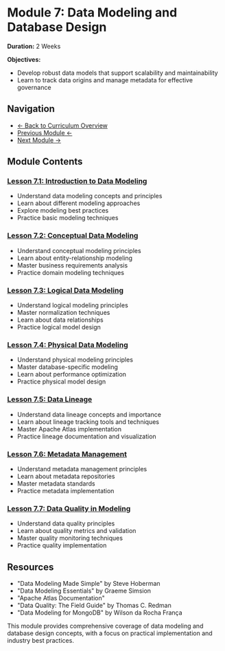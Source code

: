 # Module 7: Data Modeling and Database Design

**Duration:** 2 Weeks

**Objectives:**
- Develop robust data models that support scalability and maintainability
- Learn to track data origins and manage metadata for effective governance

## Navigation
- [← Back to Curriculum Overview](../README.md)
- [Previous Module ←](../06-cloud-platforms-and-security/README.md)
- [Next Module →](../08-data-visualization-and-reporting/README.md)

## Module Contents

### [Lesson 7.1: Introduction to Data Modeling](./7.1-introduction-to-data-modeling.md)
- Understand data modeling concepts and principles
- Learn about different modeling approaches
- Explore modeling best practices
- Practice basic modeling techniques

### [Lesson 7.2: Conceptual Data Modeling](./7.2-conceptual-data-modeling.md)
- Understand conceptual modeling principles
- Learn about entity-relationship modeling
- Master business requirements analysis
- Practice domain modeling techniques

### [Lesson 7.3: Logical Data Modeling](./7.3-logical-data-modeling.md)
- Understand logical modeling principles
- Master normalization techniques
- Learn about data relationships
- Practice logical model design

### [Lesson 7.4: Physical Data Modeling](./7.4-physical-data-modeling.md)
- Understand physical modeling principles
- Master database-specific modeling
- Learn about performance optimization
- Practice physical model design

### [Lesson 7.5: Data Lineage](./7.5-data-lineage.md)
- Understand data lineage concepts and importance
- Learn about lineage tracking tools and techniques
- Master Apache Atlas implementation
- Practice lineage documentation and visualization

### [Lesson 7.6: Metadata Management](./7.6-metadata-management.md)
- Understand metadata management principles
- Learn about metadata repositories
- Master metadata standards
- Practice metadata implementation

### [Lesson 7.7: Data Quality in Modeling](./7.7-data-quality-in-modeling.md)
- Understand data quality principles
- Learn about quality metrics and validation
- Master quality monitoring techniques
- Practice quality implementation

## Resources
- "Data Modeling Made Simple" by Steve Hoberman
- "Data Modeling Essentials" by Graeme Simsion
- "Apache Atlas Documentation"
- "Data Quality: The Field Guide" by Thomas C. Redman
- "Data Modeling for MongoDB" by Wilson da Rocha França

This module provides comprehensive coverage of data modeling and database design concepts, with a focus on practical implementation and industry best practices. 